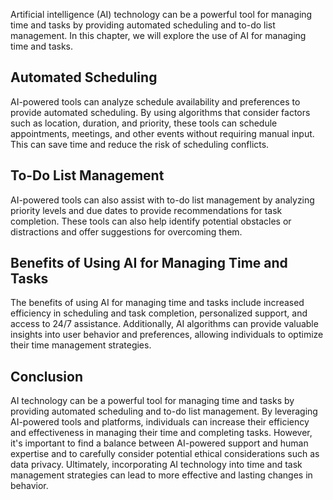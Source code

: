 
Artificial intelligence (AI) technology can be a powerful tool for managing time and tasks by providing automated scheduling and to-do list management. In this chapter, we will explore the use of AI for managing time and tasks.

Automated Scheduling
--------------------

AI-powered tools can analyze schedule availability and preferences to provide automated scheduling. By using algorithms that consider factors such as location, duration, and priority, these tools can schedule appointments, meetings, and other events without requiring manual input. This can save time and reduce the risk of scheduling conflicts.

To-Do List Management
---------------------

AI-powered tools can also assist with to-do list management by analyzing priority levels and due dates to provide recommendations for task completion. These tools can also help identify potential obstacles or distractions and offer suggestions for overcoming them.

Benefits of Using AI for Managing Time and Tasks
------------------------------------------------

The benefits of using AI for managing time and tasks include increased efficiency in scheduling and task completion, personalized support, and access to 24/7 assistance. Additionally, AI algorithms can provide valuable insights into user behavior and preferences, allowing individuals to optimize their time management strategies.

Conclusion
----------

AI technology can be a powerful tool for managing time and tasks by providing automated scheduling and to-do list management. By leveraging AI-powered tools and platforms, individuals can increase their efficiency and effectiveness in managing their time and completing tasks. However, it's important to find a balance between AI-powered support and human expertise and to carefully consider potential ethical considerations such as data privacy. Ultimately, incorporating AI technology into time and task management strategies can lead to more effective and lasting changes in behavior.
